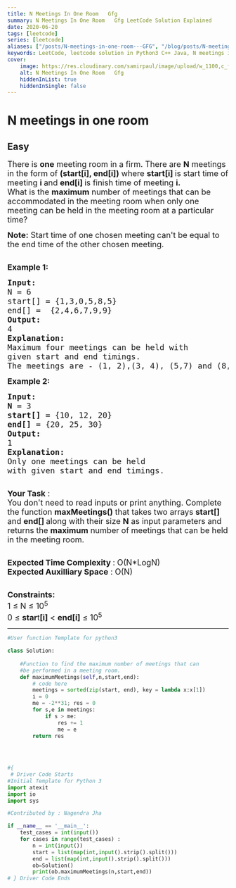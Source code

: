 ```yaml
---
title: N Meetings In One Room   Gfg
summary: N Meetings In One Room   Gfg LeetCode Solution Explained
date: 2020-06-20
tags: [leetcode]
series: [leetcode]
aliases: ["/posts/N-meetings-in-one-room---GFG", "/blog/posts/N-meetings-in-one-room---GFG", "/N-meetings-in-one-room---GFG"]
keywords: LeetCode, leetcode solution in Python3 C++ Java, N meetings in one room - GFG solution
cover:
    image: https://res.cloudinary.com/samirpaul/image/upload/w_1100,c_fit,co_rgb:FFFFFF,l_text:Arial_70_bold:N Meetings In One Room   Gfg/problem-solving.webp
    alt: N Meetings In One Room   Gfg
    hiddenInList: true
    hiddenInSingle: false
---
```



# N meetings in one room
## Easy
<div class="problems_problem_content__Xm_eO"><p><span style="font-size:18px">There is <strong>one</strong> meeting room in a firm. There are <strong>N</strong> meetings in the form of <strong>(start[i], end[i])</strong> where <strong>start[i]&nbsp;</strong>is start time of meeting <strong>i </strong>and <strong>end[i] </strong>is finish time of meeting <strong>i.</strong><br>
What is the <strong>maximum</strong> number of meetings that can be accommodated in the meeting room when only one meeting can be held in the meeting room at a particular time? </span></p>

<p><span style="font-size:18px"><strong>Note:</strong>&nbsp;Start time of one chosen meeting can't be equal to the end time of the other chosen meeting.</span></p>

<p><br>
<span style="font-size:18px"><strong>Example 1:</strong></span></p>

<pre><span style="font-size:18px"><strong>Input:
</strong>N = 6
start[] = {1,3,0,5,8,5}
end[] =  {2,4,6,7,9,9}
<strong>Output: </strong>
4<strong>
Explanation:
</strong>Maximum four meetings can be held with
given start and end timings.</span>
<span style="font-size:18px">The meetings are - (1, 2),(3, 4), (5,7) and (8,9)</span>
</pre>

<p><span style="font-size:18px"><strong>Example 2:</strong></span></p>

<pre><span style="font-size:18px"><strong>Input:
N</strong> = 3
<strong>start[]</strong> = {10, 12, 20}
<strong>end[]</strong> = {20, 25, 30}
<strong>Output: </strong>
1<strong>
Explanation:
</strong>Only one&nbsp;meetings can be held
with given start and end timings.</span></pre>

<p><br>
<span style="font-size:18px"><strong>Your Task</strong>&nbsp;:<br>
You don't need to read inputs or print anything. Complete the function <strong>maxMeetings()</strong><em>&nbsp;</em>that takes two&nbsp;arrays <strong>start[] </strong>and <strong>end[] </strong>along with their size <strong>N</strong> as input parameters and returns the <strong>maximum</strong> number of meetings that can be held in the meeting room.</span></p>

<p><br>
<span style="font-size:18px"><strong>Expected Time Complexity </strong>: O(N*LogN)</span><br>
<span style="font-size:18px"><strong>Expected Auxilliary Space</strong> : O(N)</span></p>

<p><br>
<span style="font-size:18px"><strong>Constraints:</strong></span><br>
<span style="font-size:18px">1 ≤ N&nbsp;≤ 10<sup>5</sup></span><br>
<span style="font-size:18px">0 ≤ <strong>star</strong>t<strong>[i]</strong> &lt; <strong>end[i]</strong>&nbsp;≤ 10<sup>5</sup></span></p>
</div>

---




```python
#User function Template for python3

class Solution:
    
    #Function to find the maximum number of meetings that can
    #be performed in a meeting room.
    def maximumMeetings(self,n,start,end):
        # code here
        meetings = sorted(zip(start, end), key = lambda x:x[1])
        i = 0
        me = -2**31; res = 0
        for s,e in meetings:
            if s > me: 
                res += 1
                me = e
        return res
        
        


#{ 
 # Driver Code Starts
#Initial Template for Python 3
import atexit
import io
import sys

#Contributed by : Nagendra Jha

if __name__ == '__main__':
    test_cases = int(input())
    for cases in range(test_cases) :
        n = int(input())
        start = list(map(int,input().strip().split()))
        end = list(map(int,input().strip().split()))
        ob=Solution()
        print(ob.maximumMeetings(n,start,end))
# } Driver Code Ends
```
